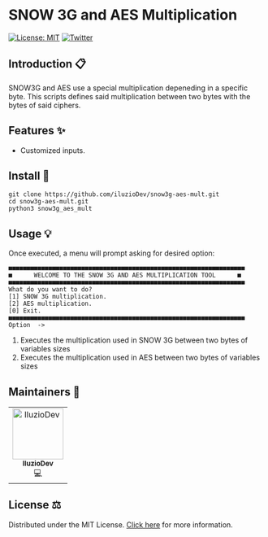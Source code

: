 # SNOW 3G and AES Multiplication

[![License: MIT](https://img.shields.io/badge/License-MIT-yellow.svg)](https://opensource.org/licenses/MIT)
[![Twitter](https://img.shields.io/twitter/follow/luctstt.svg?label=Follow&style=social)](https://twitter.com/iluzioDev)

## Introduction 📋

SNOW3G and AES use a special multiplication depeneding in a specific byte. This scripts defines said multiplication between two bytes with the bytes of said ciphers.

## Features ✨

* Customized inputs.

## Install 🔧

```console
git clone https://github.com/iluzioDev/snow3g-aes-mult.git
cd snow3g-aes-mult.git
python3 snow3g_aes_mult
```

## Usage 💡

Once executed, a menu will prompt asking for desired option:

```console
■■■■■■■■■■■■■■■■■■■■■■■■■■■■■■■■■■■■■■■■■■■■■■■■■■■■■■■■■■■■■■■■■
■      WELCOME TO THE SNOW 3G AND AES MULTIPLICATION TOOL      ■
■■■■■■■■■■■■■■■■■■■■■■■■■■■■■■■■■■■■■■■■■■■■■■■■■■■■■■■■■■■■■■■■■
What do you want to do?
[1] SNOW 3G multiplication.
[2] AES multiplication.
[0] Exit.
■■■■■■■■■■■■■■■■■■■■■■■■■■■■■■■■■■■■■■■■■■■■■■■■■■■■■■■■■■■■■■■■■
Option  ->
```

1. Executes the multiplication used in SNOW 3G between two bytes of variables sizes
2. Executes the multiplication used in AES between two bytes of variables sizes

<!--
## API ⚙️

```{eval-rst}
.. autofunction:: snow3g_aes_mult.mult
```

```{eval-rst}
.. autofunction:: snow3g_aes_mult.main
```
-->

## Maintainers 👷

<table>
  <tr>
    <td align="center"><a href="https://github.com/iluzioDev"><img src="https://avatars.githubusercontent.com/u/45295283?v=4" width="100px;" alt="IluzioDev"/><br /><sub><b>IluzioDev</b></sub></a><br />💻</td>
  </tr>
</table>

## License ⚖️

Distributed under the MIT License. [Click here](LICENSE.md) for more information.

<!--
---
<div align="center">
	<b>
		<a href="https://www.npmjs.com/package/get-good-readme">File generated with get-good-readme module</a>
	</b>
</div>
-->